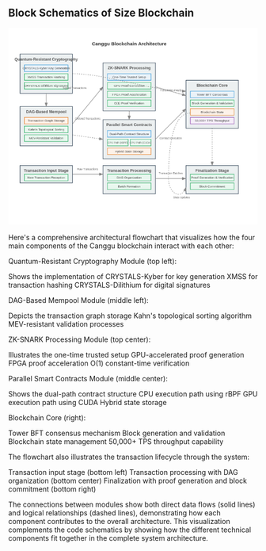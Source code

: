## Block Schematics of Size Blockchain

<img src="./canggu-architecture-flowchart.png">

Here's a comprehensive architectural flowchart that visualizes how the four main components of the Canggu blockchain interact with each other:

Quantum-Resistant Cryptography Module (top left):

Shows the implementation of CRYSTALS-Kyber for key generation
XMSS for transaction hashing
CRYSTALS-Dilithium for digital signatures


DAG-Based Mempool Module (middle left):

Depicts the transaction graph storage
Kahn's topological sorting algorithm
MEV-resistant validation processes


ZK-SNARK Processing Module (top center):

Illustrates the one-time trusted setup
GPU-accelerated proof generation
FPGA proof acceleration
O(1) constant-time verification


Parallel Smart Contracts Module (middle center):

Shows the dual-path contract structure
CPU execution path using rBPF
GPU execution path using CUDA
Hybrid state storage


Blockchain Core (right):

Tower BFT consensus mechanism
Block generation and validation
Blockchain state management
50,000+ TPS throughput capability



The flowchart also illustrates the transaction lifecycle through the system:

Transaction input stage (bottom left)
Transaction processing with DAG organization (bottom center)
Finalization with proof generation and block commitment (bottom right)

The connections between modules show both direct data flows (solid lines) and logical relationships (dashed lines), demonstrating how each component contributes to the overall architecture.
This visualization complements the code schematics by showing how the different technical components fit together in the complete system architecture.

